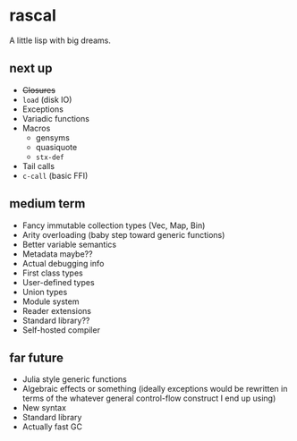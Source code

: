 # rascal
A little lisp with big dreams.

## next up
* <strike>Closures</strike>
* `load` (disk IO)
* Exceptions
* Variadic functions
* Macros
    - gensyms
    - quasiquote
    - `stx-def`
* Tail calls
* `c-call` (basic FFI)

## medium term
* Fancy immutable collection types (Vec, Map, Bin)
* Arity overloading (baby step toward generic functions)
* Better variable semantics
* Metadata maybe??
* Actual debugging info
* First class types
* User-defined types
* Union types
* Module system
* Reader extensions
* Standard library??
* Self-hosted compiler

## far future
* Julia style generic functions
* Algebraic effects or something (ideally exceptions would be rewritten in terms of the whatever general control-flow construct I end up using)
* New syntax
* Standard library
* Actually fast GC
